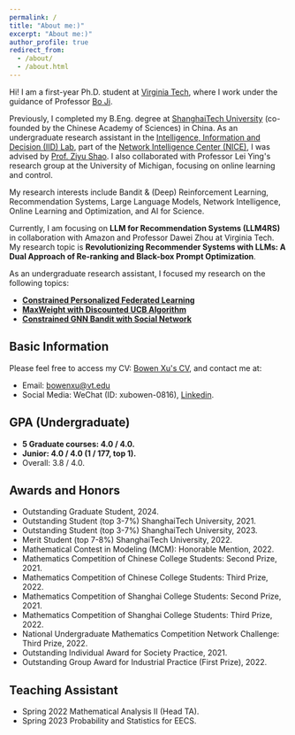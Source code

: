 ```yaml
---
permalink: /
title: "About me:)"
excerpt: "About me:)"
author_profile: true
redirect_from: 
  - /about/
  - /about.html
---
```

Hi! I am a first-year Ph.D. student at [Virginia Tech](https://www.vt.edu/), where I work under the guidance of Professor [Bo Ji](https://people.cs.vt.edu/boji/index.html).

Previously, I completed my B.Eng. degree at [ShanghaiTech University](https://www.shanghaitech.edu.cn/eng/) (co-founded by the Chinese Academy of Sciences) in China. As an undergraduate research assistant in the [Intelligence, Information and Decision (IID) Lab](https://faculty.sist.shanghaitech.edu.cn/faculty/shaozy/lab.html), part of the [Network Intelligence Center (NICE)](https://nice.sist.shanghaitech.edu.cn/), I was advised by [Prof. Ziyu Shao](https://faculty.sist.shanghaitech.edu.cn/faculty/shaozy/home.html). I also collaborated with Professor Lei Ying's research group at the University of Michigan, focusing on online learning and control.

My research interests include Bandit & (Deep) Reinforcement Learning, Recommendation Systems, Large Language Models, Network Intelligence, Online Learning and Optimization, and AI for Science.

Currently, I am focusing on **LLM for Recommendation Systems (LLM4RS)** in collaboration with Amazon and Professor Dawei Zhou at Virginia Tech. My research topic is **Revolutionizing Recommender Systems with LLMs: A Dual Approach of Re-ranking and Black-box Prompt Optimization**.

As an undergraduate research assistant, I focused my research on the following topics:

* **[Constrained Personalized Federated Learning](https://xubowen0816.github.io/bowen-xu.github.io/research/Constrained_personalized_federated_learning/)**
* **[MaxWeight with Discounted UCB Algorithm](https://xubowen0816.github.io/bowen-xu.github.io/research/MaxWeight_with_discounted_UCB/)**
* **[Constrained GNN Bandit with Social Network](https://xubowen0816.github.io/bowen-xu.github.io/research/GNN_Bandits_with_Social_Network/)**

<!-- In conclusion, my research concentrates on implementing intelligent decision-making and efficient resource allocation using **Bandit & Reinforcement Learning** and **Online Learning and Optimization** algorithms, with applications in various areas including **Network Intelligence** and Communication Systems (particularly in resource-constrained scenarios) etc.

Additionally, I am interested in the mathematical interpretability of Deep Learning as well as the application of **Deep Reinforcement Learning** and Graph Neural Networks in AI for Science. -->

## Basic Information

Please feel free to access my CV: [Bowen Xu&#39;s CV](https://xubowen0816.github.io/bowen-xu.github.io/assets/Bowen_Xu__ShanghaiTech__CS.pdf), and contact me at:

* Email: bowenxu@vt.edu
* Social Media: WeChat (ID: xubowen-0816), [Linkedin](https://www.linkedin.com/in/bowen-xu-1a276b29a/).

## GPA (Undergraduate)

* **5 Graduate courses: 4.0 / 4.0.**
* **Junior: 4.0 / 4.0 (1 / 177, top 1).**
* Overall: 3.8 / 4.0.

## Awards and Honors

* Outstanding Graduate Student, 2024.
* Outstanding Student (top 3-7%) ShanghaiTech University, 2021.
* Outstanding Student (top 3-7%) ShanghaiTech University, 2023.
* Merit Student (top 7-8%) ShanghaiTech University, 2022.
* Mathematical Contest in Modeling (MCM): Honorable Mention, 2022.
* Mathematics Competition of Chinese College Students: Second Prize, 2021.
* Mathematics Competition of Chinese College Students: Third Prize, 2022.
* Mathematics Competition of Shanghai College Students: Second Prize, 2021.
* Mathematics Competition of Shanghai College Students: Third Prize, 2022.
* National Undergraduate Mathematics Competition Network Challenge: Third Prize, 2022.
* Outstanding Individual Award for Society Practice, 2021.
* Outstanding Group Award for Industrial Practice (First Prize), 2022.

## Teaching Assistant

* Spring 2022 Mathematical Analysis II (Head TA).
* Spring 2023 Probability and Statistics for EECS.
